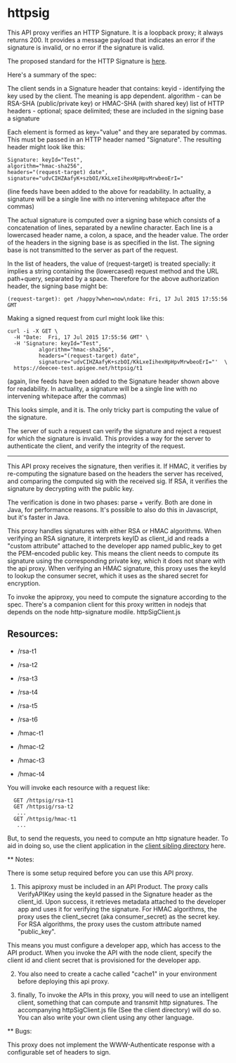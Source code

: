 httpsig
==================

This API proxy verifies an HTTP Signature.  It is a loopback proxy; it always returns 200.  It provides a message payload that indicates an error if the signature is invalid, or no error if the signature is valid. 

The proposed standard for the HTTP Signature is [here](http://tools.ietf.org/html/draft-cavage-http-signatures-05).

Here's a summary of the spec: 

The client sends in a Signature header that contains:
  keyid - identifying the key used by the client. The meaning is app dependent. 
  algorithm - can be RSA-SHA (public/private key) or HMAC-SHA (with shared key)
  list of HTTP headers - optional; space delimited; these are included in the signing base
  a signature

Each element is formed as key="value" and they are separated by commas. This must be passed in an HTTP header named "Signature".
The resulting header might look like this: 

```
Signature: keyId="Test",
algorithm="hmac-sha256",
headers="(request-target) date",
signature="udvCIHZAafyK+szbOI/KkLxeIihexHpHpvMrwbeoErI="
```

(line feeds have been added to the above for readability. In actuality, a signature will be a single line with no intervening whitepace after the commas)

The actual signature is computed over a signing base which consists of a concatenation of lines, separated by a newline character. Each line is a lowercased header name, a colon, a space, and the header value. The order of the headers in the signing base is as specified in the list. The signing base is not transmitted to the server as part of the request. 

In the list of headers, the value of (request-target) is treated specially: it implies a string containing the (lowercased) request method and the URL path+query, separated by a space. Therefore for the above authorization header, the signing base might be: 

```
(request-target): get /happy?when=now\ndate: Fri, 17 Jul 2015 17:55:56 GMT
```
Making a signed request from curl might look like this: 

```
curl -i -X GET \
  -H "Date:  Fri, 17 Jul 2015 17:55:56 GMT" \
  -H 'Signature: keyId="Test",
          algorithm="hmac-sha256",
          headers="(request-target) date",
          signature="udvCIHZAafyK+szbOI/KkLxeIihexHpHpvMrwbeoErI="'  \
  https://deecee-test.apigee.net/httpsig/t1
```

(again, line feeds have been added to the Signature header shown above for readability. In actuality, a signature will be a single line with no intervening whitepace after the commas)

This looks simple, and it is. The only tricky part is computing the value of the signature.

The server of such a request can verify the signature and reject a request for which the signature is invalid.  This provides a way for the server to authenticate the client, and verify the integrity of the request. 

-----

This API proxy receives the signature, then verifies it.  If HMAC, it
verifies by re-computing the signature based on the headers the server
has received, and comparing the computed sig with the received sig.  If
RSA, it verifies the signature by decrypting with the public key.

The verification is done in two phases: parse + verify.  Both are done
in Java, for performance reasons. It's possible to also do this in
Javascript, but it's faster in Java.

This proxy handles signatures with either RSA or HMAC algorithms. When
verifying an RSA signature, it interprets keyID as client_id and reads a
"custom attribute" attached to the developer app named public_key to get
the PEM-encoded public key. This means the client needs to compute its
signature using the corresponding private key, which it does not share
with the api proxy.  When verifying an HMAC signature, this proxy uses
the keyId to lookup the consumer secret, which it uses as the shared
secret for encryption.

To invoke the apiproxy, you need to compute the signature according to
the spec.  There's a companion client for this proxy written in nodejs
that depends on the node http-signature modile.  httpSigClient.js


## Resources: 

* /rsa-t1
* /rsa-t2
* /rsa-t3
* /rsa-t4
* /rsa-t5
* /rsa-t6

* /hmac-t1
* /hmac-t2
* /hmac-t3
* /hmac-t4

You will invoke each resource with a request like: 

```
  GET /httpsig/rsa-t1
  GET /httpsig/rsa-t2
   ...
  GET /httpsig/hmac-t1
   ...

```

But, to send the requests, you need to compute an http signature header. To aid in doing so, use the client application in the [client sibling directory](../client) here. 


** Notes:

There is some setup required before you can use this API proxy. 

1. This apiproxy must be included in an API Product. The proxy calls
  VerifyAPIKey using the keyId passed in the Signature header as the
  client_id. Upon success, it retrieves metadata attached to the
  developer app and uses it for verifying the signature.  For HMAC
  algorithms, the proxy uses the client_secret (aka consumer_secret) as
  the secret key.  For RSA algorithms, the proxy uses the custom
  attribute named "public_key".  
  
  This means you must configure a developer app, which has access to the
  API product. When you invoke the API with the node client, specify the
  client id and client secret that is provisioned for the developer app.

2. You also need to create a cache called "cache1" in your environment before
deploying this api proxy.

3. finally, To invoke the APIs in this proxy, you will need to use an
intelligent client, something that can compute and transmit http
signatures. The accompanying httpSigClient.js file (See the client
directory) will do so.  You can also write your own client using any
other language.


** Bugs:

  This proxy does not implement the WWW-Authenticate response with a
    configurable set of headers to sign.


